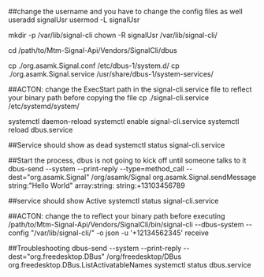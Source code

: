 
##change the username and you have to change the config files as well
useradd signalUsr
usermod -L signalUsr

mkdir -p /var/lib/signal-cli
chown -R signalUsr /var/lib/signal-cli/

cd /path/to/Mtm-Signal-Api/Vendors/SignalCli/dbus

cp ./org.asamk.Signal.conf /etc/dbus-1/system.d/
cp ./org.asamk.Signal.service /usr/share/dbus-1/system-services/

##ACTON: change the ExecStart path in the signal-cli.service file to reflect your binary path before copying the file
cp ./signal-cli.service /etc/systemd/system/

systemctl daemon-reload
systemctl enable signal-cli.service
systemctl reload dbus.service

##Service should show as dead
systemctl status signal-cli.service

##Start the process, dbus is not going to kick off until someone talks to it
dbus-send --system --print-reply --type=method_call --dest="org.asamk.Signal" /org/asamk/Signal org.asamk.Signal.sendMessage string:"Hello World" array:string: string:+13103456789

##service should show Active
systemctl status signal-cli.service

##ACTON: change the to reflect your binary path before executing
/path/to/Mtm-Signal-Api/Vendors/SignalCli/bin/signal-cli --dbus-system --config "/var/lib/signal-cli/" -o json -u '+12134562345' receive



##Troubleshooting
dbus-send --system --print-reply --dest="org.freedesktop.DBus" /org/freedesktop/DBus org.freedesktop.DBus.ListActivatableNames
systemctl status dbus.service
